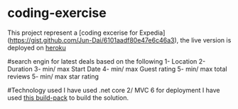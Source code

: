 # coding-exercise
This project represent a [coding excerise for Expedia] (https://gist.github.com/Jun-Dai/6101aadf80e47e6c46a3), the live version is deployed on [heroku](https://walaa-test-mvc-sample.herokuapp.com/)

#search engin for latest deals based on the following 
1- Location 
2- Duration
3- min/ max Start Date 
4- min/ max Guest rating 
5- min/ max total reviews 
5- min/ max star rating 

#Technology used 
I have used .net core 2/ MVC 6
for deployment I have used [this build-pack](https://github.com/jincod/dotnetcore-buildpack.git) to build the solution.
